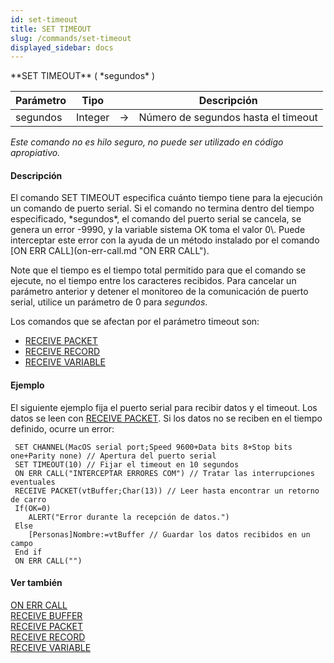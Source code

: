```yaml
---
id: set-timeout
title: SET TIMEOUT
slug: /commands/set-timeout
displayed_sidebar: docs
---
```


<!--REF #_command_.SET TIMEOUT.Syntax-->**SET TIMEOUT** ( *segundos* )<!-- END REF-->
<!--REF #_command_.SET TIMEOUT.Params-->
| Parámetro | Tipo |  | Descripción |
| --- | --- | --- | --- |
| segundos | Integer | &#8594;  | Número de segundos hasta el timeout |

<!-- END REF-->

*Este comando no es hilo seguro, no puede ser utilizado en código apropiativo.*


#### Descripción 

<!--REF #_command_.SET TIMEOUT.Summary-->El comando SET TIMEOUT especifica cuánto tiempo tiene para la ejecución un comando de puerto serial.<!-- END REF--> Si el comando no termina dentro del tiempo especificado, *segundos*, el comando del puerto serial se cancela, se genera un error -9990, y la variable sistema OK toma el valor 0\. Puede interceptar este error con la ayuda de un método instalado por el comando [ON ERR CALL](on-err-call.md "ON ERR CALL").

Note que el tiempo es el tiempo total permitido para que el comando se ejecute, no el tiempo entre los caracteres recibidos. Para cancelar un parámetro anterior y detener el monitoreo de la comunicación de puerto serial, utilice un parámetro de 0 para *segundos*.

Los comandos que se afectan por el parámetro timeout son:

* [RECEIVE PACKET](receive-packet.md "RECEIVE PACKET")
* [RECEIVE RECORD](receive-record.md "RECEIVE RECORD")
* [RECEIVE VARIABLE](receive-variable.md "RECEIVE VARIABLE")

#### Ejemplo 

El siguiente ejemplo fija el puerto serial para recibir datos y el timeout. Los datos se leen con [RECEIVE PACKET](receive-packet.md "RECEIVE PACKET"). Si los datos no se reciben en el tiempo definido, ocurre un error:

```4d
 SET CHANNEL(MacOS serial port;Speed 9600+Data bits 8+Stop bits one+Parity none) // Apertura del puerto serial
 SET TIMEOUT(10) // Fijar el timeout en 10 segundos
 ON ERR CALL("INTERCEPTAR ERRORES COM") // Tratar las interrupciones eventuales
 RECEIVE PACKET(vtBuffer;Char(13)) // Leer hasta encontrar un retorno de carro
 If(OK=0)
    ALERT("Error durante la recepción de datos.")
 Else
    [Personas]Nombre:=vtBuffer // Guardar los datos recibidos en un campo
 End if
 ON ERR CALL("")
```

#### Ver también 

[ON ERR CALL](on-err-call.md)  
[RECEIVE BUFFER](receive-buffer.md)  
[RECEIVE PACKET](receive-packet.md)  
[RECEIVE RECORD](receive-record.md)  
[RECEIVE VARIABLE](receive-variable.md)  
